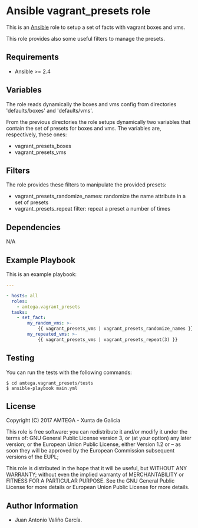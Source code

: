 # Ansible vagrant_presets role

This is an [Ansible](http://www.ansible.com) role to setup a set of facts with vagrant boxes and vms.

This role provides also some useful filters to manage the presets.

## Requirements

- Ansible >= 2.4

## Variables

The role reads dynamically the boxes and vms config from directories 'defaults/boxes' and 'defaults/vms'.

From the previous directories the role setups dynamically two variables that contain the set of presets for boxes and vms. The variables are, respectively, these ones:

- vagrant_presets_boxes
- vagrant_presets_vms

## Filters

The role provides these filters to manipulate the provided presets:

- vagrant_presets_randomize_names: randomize the name attribute in a set of presets
- vagrant_presets_repeat filter: repeat a preset a number of times

## Dependencies

N/A

## Example Playbook

This is an example playbook:

```yaml
---

- hosts: all
  roles:
    - amtega.vagrant_presets
  tasks:
    - set_fact:
        my_random_vms: >-
            {{ vagrant_presets_vms | vagrant_presets_randomize_names }}
        my_repeated_vms: >-
            {{ vagrant_presets_vms | vagrant_presets_repeat(3) }}
```

## Testing

You can run the tests with the following commands:

```shell
$ cd amtega.vagrant_presets/tests
$ ansible-playbook main.yml
```

## License

Copyright (C) 2017 AMTEGA - Xunta de Galicia

This role is free software: you can redistribute it and/or modify
it under the terms of:
GNU General Public License version 3, or (at your option) any later version;
or the European Union Public License, either Version 1.2 or – as soon
they will be approved by the European Commission ­subsequent versions of
the EUPL;

This role is distributed in the hope that it will be useful,
but WITHOUT ANY WARRANTY; without even the implied warranty of
MERCHANTABILITY or FITNESS FOR A PARTICULAR PURPOSE.  See the
GNU General Public License for more details or European Union Public License for more details.

## Author Information

- Juan Antonio Valiño García.
